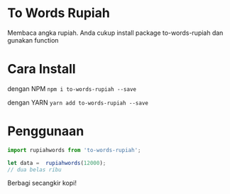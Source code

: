 # To Words Rupiah
Membaca angka rupiah. Anda cukup install package to-words-rupiah dan gunakan function 

# Cara Install
dengan NPM
`npm i to-words-rupiah --save`

dengan YARN
`yarn add to-words-rupiah --save`

# Penggunaan
```javascript-0-index.js
import rupiahwords from 'to-words-rupiah';

let data =  rupiahwords(12000);
// dua belas ribu
```

Berbagi secangkir kopi!